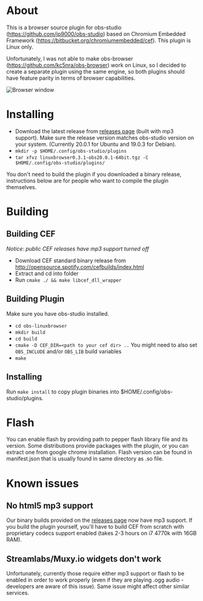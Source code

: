 # About

This is a browser source plugin for obs-studio (https://github.com/jp9000/obs-studio) based
on Chromium Embedded Framework (https://bitbucket.org/chromiumembedded/cef). This plugin is Linux only.

Unfortunately, I was not able to make obs-browser (https://github.com/kc5nra/obs-browser) work on Linux,
so I decided to create a separate plugin using the same engine, so both plugins should have feature parity in
terms of browser capabilities.

![Browser window](img/obs-linuxbrowser.png)

# Installing

* Download the latest release from [releases page](https://github.com/bazukas/obs-linuxbrowser/releases) (built with mp3 support). Make sure the release version matches obs-studio version on your system. (Currently 20.0.1 for Ubuntu and 19.0.3 for Debian).
* `mkdir -p $HOME/.config/obs-studio/plugins`
* `tar xfvz linuxbrowser0.3.1-obs20.0.1-64bit.tgz -C $HOME/.config/obs-studio/plugins/`

You don't need to build the plugin if you downloaded a binary release, instructions below are for people
who want to compile the plugin themselves.

# Building

## Building CEF
*Notice: public CEF releases have mp3 support turned off*

* Download CEF standard binary release from http://opensource.spotify.com/cefbuilds/index.html
* Extract and cd into folder
* Run `cmake ./ && make libcef_dll_wrapper`

## Building Plugin

Make sure you have obs-studio installed.

* `cd obs-linuxbrowser`
* `mkdir build`
* `cd build`
* `cmake -D CEF_DIR=<path to your cef dir> ..` You might need to also set `OBS_INCLUDE` and/or `OBS_LIB`
build variables
* `make`

## Installing

Run `make install` to copy plugin binaries into $HOME/.config/obs-studio/plugins.

# Flash

You can enable flash by providing path to pepper flash library file and its version.
Some distributions provide packages with the plugin, or you can extract one from google chrome installation.
Flash version can be found in manifest.json that is usually found in same directory as .so file.

# Known issues

## No html5 mp3 support

Our binary builds provided on the [releases page](https://github.com/bazukas/obs-linuxbrowser/releases)
now have mp3 support. If you build the plugin yourself, you'll have to build CEF from scratch with proprietary
codecs support enabled (takes 2-3 hours on i7 4770k with 16GB RAM).

## Streamlabs/Muxy.io widgets don't work

Unfortunately, currently those require either mp3 support or flash to be enabled in order to work properly
(even if they are playing .ogg audio - developers are aware of this issue).
Same issue might affect other similar services.
